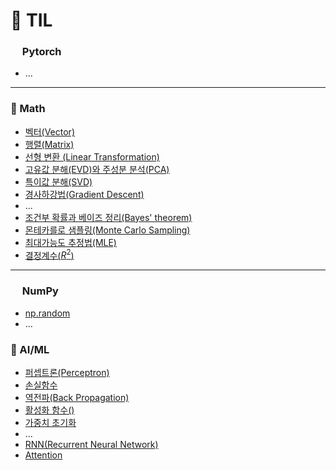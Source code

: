 # 📝 TIL

### <img src="https://cdn.simpleicons.org/pytorch/EE4C2C" width="15"> Pytorch

- ...

---

### 🎲 Math

- [벡터(Vector)](https://github.com/eb9862/TIL/blob/main/Math/%EB%B2%A1%ED%84%B0.md)
- [행렬(Matrix)](https://github.com/eb9862/TIL/blob/main/Math/%ED%96%89%EB%A0%AC.md)
- [선형 변환 (Linear Transformation)](https://github.com/eb9862/TIL/blob/main/Math/%EC%84%A0%ED%98%95%EB%B3%80%ED%99%98.md)
- [고유값 분해(EVD)와 주성분 분석(PCA)](https://github.com/eb9862/TIL/blob/main/Math/%EA%B3%A0%EC%9C%A0%EA%B0%92%EB%B6%84%ED%95%B4.md)
- [특이값 분해(SVD)](https://github.com/eb9862/TIL/blob/main/Math/%ED%8A%B9%EC%9D%B4%EA%B0%92%EB%B6%84%ED%95%B4.md)
- [경사하강법(Gradient Descent)](https://github.com/eb9862/TIL/blob/main/Math/%EA%B2%BD%EC%82%AC%ED%95%98%EA%B0%95%EB%B2%95.md)
- ...
- [조건부 확률과 베이즈 정리(Bayes' theorem)](https://github.com/eb9862/TIL/blob/main/Math/%EB%B2%A0%EC%9D%B4%EC%A6%88_%EC%A0%95%EB%A6%AC.md)
- [몬테카를로 샘플링(Monte Carlo Sampling)](https://github.com/eb9862/TIL/blob/main/Math/Monte_Carlo_Sampling.md)
- [최대가능도 추정법(MLE)](https://github.com/eb9862/TIL/blob/main/Math/MLE.md)
- [결정계수($R^2$)](https://github.com/eb9862/TIL/blob/main/Math/%EA%B2%B0%EC%A0%95%EA%B3%84%EC%88%98.md)

---

### <img src="https://cdn.simpleicons.org/numpy/00A3E0" width="15"> NumPy

- [np.random](https://github.com/eb9862/TIL/blob/main/numpy_random.md)
- ...

### 🤖 AI/ML

- [퍼셉트론(Perceptron)]()
- [손실함수]()
- [역전파(Back Propagation)]()
- [활성화 함수()]()
- [가중치 초기화]()
- ...
- [RNN(Recurrent Neural Network)]()
- [Attention]()
